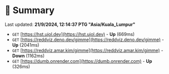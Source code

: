 # 📖 Summary
Last updated: **21/9/2024, 12:14:37 PTG "Asia/Kuala_Lumpur"**

- `GET` [https://hst.ujol.dev](https://hst.ujol.dev) - **Up** (669ms)
- `GET` [https://reddviz.deno.dev/gimme](https://reddviz.deno.dev/gimme) - **Up** (2041ms)
- `GET` [https://reddviz.amar.kim/gimme](https://reddviz.amar.kim/gimme) - **Down** (1162ms)
- `GET` [https://dumb.onrender.com](https://dumb.onrender.com) - **Up** (326ms)
